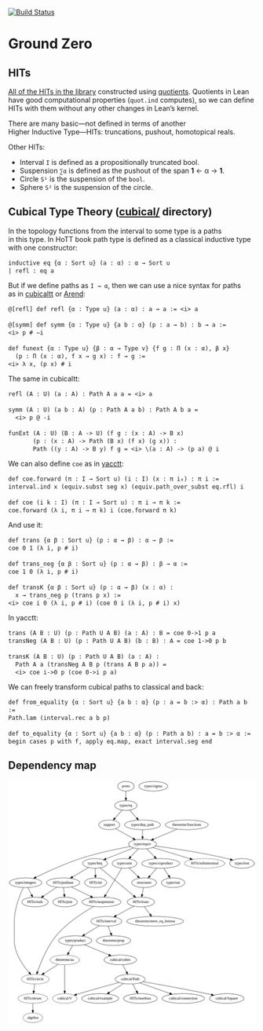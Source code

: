 [![Build Status](https://travis-ci.org/groupoid/lean.svg?branch=master)](https://travis-ci.org/groupoid/lean)

# Ground Zero

## HITs

[All of the HITs in the library](https://github.com/groupoid/lean/tree/master/ground_zero/HITs) constructed using [quotients](https://leanprover.github.io/theorem_proving_in_lean/axioms_and_computation.html#quotients). Quotients in Lean have good computational properties (`quot.ind` computes), so we can define HITs with them without any other changes in Lean’s kernel.

There are many basic—not defined in terms of another Higher Inductive Type—HITs: truncations, pushout, homotopical reals.

Other HITs:

* Interval `I` is defined as a propositionally truncated bool.
* Suspension `∑α` is defined as the pushout of the span **1** ← α → **1**.
* Circle `S¹` is the suspension of the `bool`.
* Sphere `S²` is the suspension of the circle.

## Cubical Type Theory ([cubical/](https://github.com/groupoid/lean/blob/master/ground_zero/cubical/path.lean) directory)

In the topology functions from the interval to some type is a paths in this type. In HoTT book path type is defined as a classical inductive type with one constructor:

```lean
inductive eq {α : Sort u} (a : α) : α → Sort u
| refl : eq a
```

But if we define paths as `I → α`, then we can use a nice syntax for paths as in [cubicaltt](https://github.com/mortberg/cubicaltt) or [Arend](https://github.com/JetBrains/arend):

```lean
@[refl] def refl {α : Type u} (a : α) : a ⇝ a := <i> a

@[symm] def symm {α : Type u} {a b : α} (p : a ⇝ b) : b ⇝ a :=
<i> p # −i

def funext {α : Type u} {β : α → Type v} {f g : Π (x : α), β x}
  (p : Π (x : α), f x ⇝ g x) : f ⇝ g :=
<i> λ x, (p x) # i
```

The same in cubicaltt:

```cubicaltt
refl (A : U) (a : A) : Path A a a = <i> a

symm (A : U) (a b : A) (p : Path A a b) : Path A b a =
  <i> p @ -i

funExt (A : U) (B : A -> U) (f g : (x : A) -> B x)
       (p : (x : A) -> Path (B x) (f x) (g x)) :
       Path ((y : A) -> B y) f g = <i> \(a : A) -> (p a) @ i
```

We can also define `coe` as in [yacctt](https://github.com/mortberg/yacctt):

```lean
def coe.forward (π : I → Sort u) (i : I) (x : π i₀) : π i :=
interval.ind x (equiv.subst seg x) (equiv.path_over_subst eq.rfl) i

def coe (i k : I) (π : I → Sort u) : π i → π k :=
coe.forward (λ i, π i → π k) i (coe.forward π k)
```

And use it:

```lean
def trans {α β : Sort u} (p : α ⇝ β) : α → β :=
coe 0 1 (λ i, p # i)

def trans_neg {α β : Sort u} (p : α ⇝ β) : β → α :=
coe 1 0 (λ i, p # i)

def transK {α β : Sort u} (p : α ⇝ β) (x : α) :
  x ⇝ trans_neg p (trans p x) :=
<i> coe i 0 (λ i, p # i) (coe 0 i (λ i, p # i) x)
```

In yacctt:
```
trans (A B : U) (p : Path U A B) (a : A) : B = coe 0->1 p a
transNeg (A B : U) (p : Path U A B) (b : B) : A = coe 1->0 p b

transK (A B : U) (p : Path U A B) (a : A) :
  Path A a (transNeg A B p (trans A B p a)) =
  <i> coe i->0 p (coe 0->i p a)
```

We can freely transform cubical paths to classical and back:

```lean
def from_equality {α : Sort u} {a b : α} (p : a = b :> α) : Path a b :=
Path.lam (interval.rec a b p)

def to_equality {α : Sort u} {a b : α} (p : Path a b) : a = b :> α :=
begin cases p with f, apply eq.map, exact interval.seg end
```

## Dependency map

![dependency map](dependency_map.svg "dependency map")
